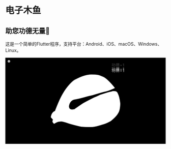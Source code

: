 # 电子木鱼
## 助您功德无量🙏
这是一个简单的Flutter程序，支持平台：Android、iOS、macOS、Windows、Linux。

![ScreenShot](screenshot.png)